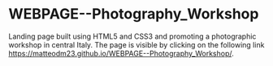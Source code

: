 # WEBPAGE--Photography_Workshop
Landing page built using HTML5 and CSS3 and promoting a photographic workshop in central Italy.
The page is visible by clicking on the following link https://matteodm23.github.io/WEBPAGE--Photography_Workshop/.
